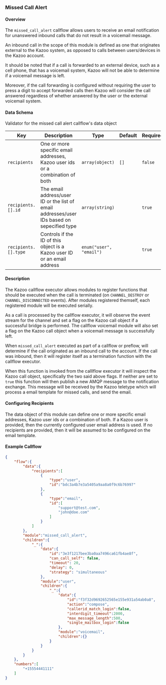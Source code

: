 ### Missed Call Alert

#### Overview

The `missed_call_alert` callflow allows users to receive an email notification for unanswered inbound calls that do not result in a voicemail message.

An inbound call in the scope of this module is defined as one that originates external to the Kazoo system, as opposed to calls between users/devices in the Kazoo account.

It should be noted that if a call is forwarded to an external device, such as a cell phone, that has a voicemail system, Kazoo will not be able to determine if a voicemail message is left.

Moreover, if the call forwarding is configured without requiring the user to press a digit to accept forwarded calls then Kazoo will consider the call answered regardless of whether answered by the user or the external voicemail system.

#### Data Schema

Validator for the missed call alert callflow's data object

Key | Description | Type | Default | Required
--- | ----------- | ---- | ------- | --------
`recipients` | One or more specific email addresses, Kazoo user ids or a combination of both | `array(object)` | `[]` | `false`
`recipients.[].id` | The email address/user ID or the list of email addresses/user IDs based on sepecified type | `array(string)` |  | `true`
`recipients.[].type` | Controls if the ID of this object is a Kazoo user ID or an email address | `enum("user", "email")` |  | `true`

#### Description

The Kazoo callflow executor allows modules to register functions that should be executed when the call is terminated (on `CHANNEL_DESTROY` or `CHANNEL_DISCONNECTED` events). After modules registered themself, each registered module will be executed serially.

As a call is processed by the callflow executor, it will observe the event stream for the channel and set a flag on the Kazoo call object if a successful bridge is performed. The callflow voicemail module will also set a flag on the Kazoo call object when a voicemail message is successfully left.

When `missed_call_alert` executed as part of a callflow or preflow, will determine if the call originated as an inbound call to the account. If the call was inbound, then it will register itself as a termination function with the callflow executor.

When this function is invoked from the calllflow executor it will inspect the Kazoo call object, specifically the two said above flags. If neither are set to `true` this function will then publish a new AMQP message to the notification exchange. This message will be received by the Kazoo teletype which will process a email template for missed calls, and send the email.

#### Configuring Recipients

The data object of this module can define one or more specific email addresses, Kazoo user ids or a combination of both. If a Kazoo user is provided, then the currently configured user email address is used. If no recipients are provided, then it will be assumed to be configured on the email template.

#### Example Callflow
```json
{
    "flow":{
        "data":{
            "recipients":[
                {
                    "type":"user",
                    "id":"bdc3a4b7e3a5405a9aa8a0f9c6b76997"
                },
                {
                    "type":"email",
                    "id":[
                        "support@test.com",
                        "john@doe.com"
                    ]
                }
            ]
        },
        "module":"missed_call_alert",
        "children":{
            "_":{
                "data":{
                    "id":"3e3f1217bee3ba0aa7496ca61fb4ae8f",
                    "can_call_self": false,
                    "timeout": 20,
                    "delay": 0,
                    "strategy": "simultaneous"
                },
                "module":"user",
                "children":{
                    "_":{
                        "data":{
                            "id":"f3f32d9692652565e155e931a54ab0a8",
                            "action":"compose",
                            "callerid_match_login":false,
                            "interdigit_timeout":2000,
                            "max_message_length":500,
                            "single_mailbox_login":false
                        },
                        "module":"voicemail",
                        "children":{}
                    }
                }
            }
        }
    },
    "numbers":[
        "+15554441111"
    ]
}
```
